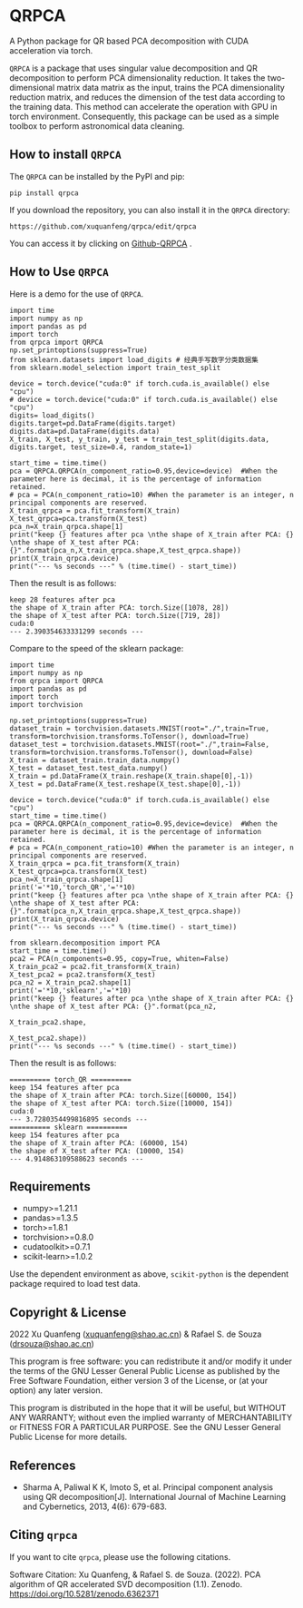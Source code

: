 QRPCA
=======

A Python package for QR based PCA decomposition with CUDA acceleration via torch.

`QRPCA` is a package that uses singular value decomposition and QR decomposition to perform PCA dimensionality reduction. It takes the two-dimensional matrix data matrix as the input, trains the PCA dimensionality reduction matrix, and reduces the dimension of the test data according to the training data. This method can accelerate the operation with GPU in torch environment. Consequently, this package can be used as a simple toolbox to perform astronomical data cleaning.

## How to install `QRPCA`
The `QRPCA` can be installed by the PyPI and pip:
```
pip install qrpca
```
If you download the repository, you can also install it in the `QRPCA` directory:
```
https://github.com/xuquanfeng/qrpca/edit/qrpca
```
You can access it by clicking on 
[Github-QRPCA](https://github.com/xuquanfeng/qrpca)
.
## How to Use `QRPCA`
Here is a demo for the use of `QRPCA`.
```commandline
import time
import numpy as np
import pandas as pd
import torch
from qrpca import QRPCA
np.set_printoptions(suppress=True)
from sklearn.datasets import load_digits # 经典手写数字分类数据集
from sklearn.model_selection import train_test_split

device = torch.device("cuda:0" if torch.cuda.is_available() else "cpu")
# device = torch.device("cuda:0" if torch.cuda.is_available() else "cpu")
digits= load_digits()
digits.target=pd.DataFrame(digits.target)
digits.data=pd.DataFrame(digits.data)
X_train, X_test, y_train, y_test = train_test_split(digits.data, digits.target, test_size=0.4, random_state=1)

start_time = time.time()
pca = QRPCA.QRPCA(n_component_ratio=0.95,device=device)  #When the parameter here is decimal, it is the percentage of information retained.
# pca = PCA(n_component_ratio=10) #When the parameter is an integer, n principal components are reserved.
X_train_qrpca = pca.fit_transform(X_train)
X_test_qrpca=pca.transform(X_test)
pca_n=X_train_qrpca.shape[1]
print("keep {} features after pca \nthe shape of X_train after PCA: {} \nthe shape of X_test after PCA: {}".format(pca_n,X_train_qrpca.shape,X_test_qrpca.shape))
print(X_train_qrpca.device)
print("--- %s seconds ---" % (time.time() - start_time))
```
Then the result is as follows:
```commandline
keep 28 features after pca 
the shape of X_train after PCA: torch.Size([1078, 28]) 
the shape of X_test after PCA: torch.Size([719, 28])
cuda:0
--- 2.390354633331299 seconds ---
```
Compare to the speed of the sklearn package:
```commandline
import time
import numpy as np
from qrpca import QRPCA
import pandas as pd
import torch
import torchvision

np.set_printoptions(suppress=True)
dataset_train = torchvision.datasets.MNIST(root="./",train=True, transform=torchvision.transforms.ToTensor(), download=True)
dataset_test = torchvision.datasets.MNIST(root="./",train=False, transform=torchvision.transforms.ToTensor(), download=False)
X_train = dataset_train.train_data.numpy()
X_test = dataset_test.test_data.numpy()
X_train = pd.DataFrame(X_train.reshape(X_train.shape[0],-1))
X_test = pd.DataFrame(X_test.reshape(X_test.shape[0],-1))

device = torch.device("cuda:0" if torch.cuda.is_available() else "cpu")
start_time = time.time()
pca = QRPCA.QRPCA(n_component_ratio=0.95,device=device)  #When the parameter here is decimal, it is the percentage of information retained.
# pca = PCA(n_component_ratio=10) #When the parameter is an integer, n principal components are reserved.
X_train_qrpca = pca.fit_transform(X_train)
X_test_qrpca=pca.transform(X_test)
pca_n=X_train_qrpca.shape[1]
print('='*10,'torch_QR','='*10)
print("keep {} features after pca \nthe shape of X_train after PCA: {} \nthe shape of X_test after PCA: {}".format(pca_n,X_train_qrpca.shape,X_test_qrpca.shape))
print(X_train_qrpca.device)
print("--- %s seconds ---" % (time.time() - start_time))

from sklearn.decomposition import PCA
start_time = time.time()
pca2 = PCA(n_components=0.95, copy=True, whiten=False)
X_train_pca2 = pca2.fit_transform(X_train)
X_test_pca2 = pca2.transform(X_test)
pca_n2 = X_train_pca2.shape[1]
print('='*10,'sklearn','='*10)
print("keep {} features after pca \nthe shape of X_train after PCA: {} \nthe shape of X_test after PCA: {}".format(pca_n2,
                                                                                                                 X_train_pca2.shape,
                                                                                                                 X_test_pca2.shape))
print("--- %s seconds ---" % (time.time() - start_time))
```
Then the result is as follows:
```commandline
========== torch_QR ==========
keep 154 features after pca 
the shape of X_train after PCA: torch.Size([60000, 154]) 
the shape of X_test after PCA: torch.Size([10000, 154])
cuda:0
--- 3.7280354499816895 seconds ---
========== sklearn ==========
keep 154 features after pca 
the shape of X_train after PCA: (60000, 154) 
the shape of X_test after PCA: (10000, 154)
--- 4.914863109588623 seconds ---
```
## Requirements
- numpy>=1.21.1
- pandas>=1.3.5
- torch>=1.8.1
- torchvision>=0.8.0
- cudatoolkit>=0.7.1
- scikit-learn>=1.0.2

Use the dependent environment as above, `scikit-python` is the dependent package required to load test data.
## Copyright & License
2022 Xu Quanfeng (xuquanfeng@shao.ac.cn) & Rafael S. de Souza (drsouza@shao.ac.cn)

This program is free software: you can redistribute it and/or modify it under the terms of the GNU Lesser General Public License as published by the Free Software Foundation, either version 3 of the License, or (at your option) any later version.

This program is distributed in the hope that it will be useful, but WITHOUT ANY WARRANTY; without even the implied warranty of MERCHANTABILITY or FITNESS FOR A PARTICULAR PURPOSE. See the GNU Lesser General Public License for more details.
## References
- Sharma A, Paliwal K K, Imoto S, et al. Principal component analysis using QR decomposition[J]. International Journal of Machine Learning and Cybernetics, 2013, 4(6): 679-683.

## Citing ``qrpca``
If you want to cite ``qrpca``, please use the following citations.

Software Citation: Xu Quanfeng, & Rafael S. de Souza. (2022). PCA algorithm of QR accelerated SVD decomposition (1.1). Zenodo. https://doi.org/10.5281/zenodo.6362371
